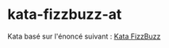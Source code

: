 # kata-fizzbuzz-at

Kata basé sur l'énoncé suivant : [Kata FizzBuzz](http://codingdojo.org/kata/FizzBuzz)
